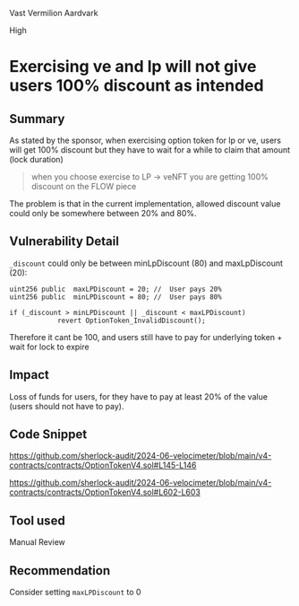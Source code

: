 Vast Vermilion Aardvark

High

# Exercising ve and lp will not give users 100% discount as intended

## Summary

As stated by the sponsor, when exercising option token for lp or ve, users will get 100% discount but they have to wait for a while to claim that amount (lock duration)

> when you choose exercise to LP -> veNFT
> you are getting 100% discount on the FLOW piece 

The problem is that in the current implementation, allowed discount value could only be somewhere between 20% and 80%.

## Vulnerability Detail
`_discount` could only be between minLpDiscount (80) and maxLpDiscount (20):

```solidity
uint256 public  maxLPDiscount = 20; //  User pays 20%
uint256 public  minLPDiscount = 80; //  User pays 80%

if (_discount > minLPDiscount || _discount < maxLPDiscount) 
            revert OptionToken_InvalidDiscount();
```


Therefore it cant be 100, and users still have to pay for underlying token + wait for lock to expire
## Impact
Loss of funds for users, for they have to pay at least 20% of the value (users should not have to pay).
## Code Snippet
https://github.com/sherlock-audit/2024-06-velocimeter/blob/main/v4-contracts/contracts/OptionTokenV4.sol#L145-L146

https://github.com/sherlock-audit/2024-06-velocimeter/blob/main/v4-contracts/contracts/OptionTokenV4.sol#L602-L603
## Tool used

Manual Review

## Recommendation
Consider setting `maxLPDiscount` to 0 